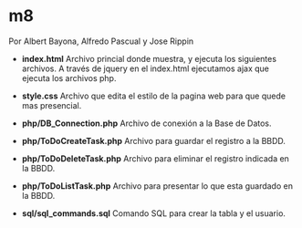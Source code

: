 # m8
Por Albert Bayona, Alfredo Pascual y Jose Rippin

* **index.html**
Archivo princial donde muestra, y ejecuta los siguientes archivos.
A través de jquery en el index.html ejecutamos ajax que ejecuta los archivos php.

* **style.css**
Archivo que edita el estilo de la pagina web para que quede mas presencial.

* **php/DB_Connection.php**
Archivo de conexión a la Base de Datos.

* **php/ToDoCreateTask.php**
Archivo para guardar el registro a la BBDD.

* **php/ToDoDeleteTask.php**
Archivo para eliminar el registro indicada en la BBDD.

* **php/ToDoListTask.php**
Archivo para presentar lo que esta guardado en la BBDD.

* **sql/sql_commands.sql**
Comando SQL para crear la tabla y el usuario.
